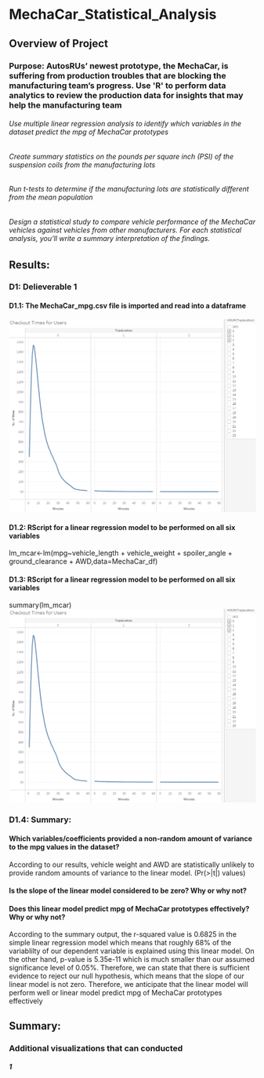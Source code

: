 # MechaCar_Statistical_Analysis

## Overview of Project

### Purpose: AutosRUs’ newest prototype, the MechaCar, is suffering from production troubles that are blocking the manufacturing team’s progress. Use 'R' to perform data analytics to review the production data for insights that may help the manufacturing team
###### Use multiple linear regression analysis to identify which variables in the dataset predict the mpg of MechaCar prototypes
###### Create summary statistics on the pounds per square inch (PSI) of the suspension coils from the manufacturing lots
###### Run t-tests to determine if the manufacturing lots are statistically different from the mean population
###### Design a statistical study to compare vehicle performance of the MechaCar vehicles against vehicles from other manufacturers. For each statistical analysis, you’ll write a summary interpretation of the findings.

## Results: 
### D1: Delieverable 1
#### D1.1: The MechaCar_mpg.csv file is imported and read into a dataframe 
![alt text](https://github.com/vd1310/NY_Bike_TripData_Analysis/blob/main/d1.PNG)

#### D1.2: RScript for a linear regression model to be performed on all six variables 
lm_mcar<-lm(mpg~vehicle_length + vehicle_weight + spoiler_angle + ground_clearance + AWD,data=MechaCar_df)

#### D1.3: RScript for a linear regression model to be performed on all six variables 
summary(lm_mcar)
![alt text](https://github.com/vd1310/NY_Bike_TripData_Analysis/blob/main/d1.PNG)

### D1.4: Summary:
#### Which variables/coefficients provided a non-random amount of variance to the mpg values in the dataset?
According to our results, vehicle weight and AWD are statistically unlikely to provide random amounts of variance to the linear model. (Pr(>|t|) values)
#### Is the slope of the linear model considered to be zero? Why or why not?

#### Does this linear model predict mpg of MechaCar prototypes effectively? Why or why not?
According to the summary output, the r-squared value is  0.6825 in the simple linear regression model which means that roughly 68% of the variablilty of our dependent variable is explained using this linear model. On the other hand, p-value is 5.35e-11 which is much smaller than our assumed significance level of 0.05%. Therefore, we can state that there is sufficient evidence to reject our null hypothesis, which means that the slope of our linear model is not zero.
Therefore, we anticipate that the linear model will perform well or linear model predict mpg of MechaCar prototypes effectively

## Summary: 
#### 

### Additional visualizations that can conducted
##### 1

